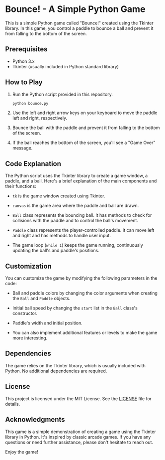 # Bounce! - A Simple Python Game

This is a simple Python game called "Bounce!" created using the Tkinter library. In this game, you control a paddle to bounce a ball and prevent it from falling to the bottom of the screen.

## Prerequisites

- Python 3.x
- Tkinter (usually included in Python standard library)

## How to Play

1. Run the Python script provided in this repository.

   ```bash
   python bounce.py
   ```

2. Use the left and right arrow keys on your keyboard to move the paddle left and right, respectively.

3. Bounce the ball with the paddle and prevent it from falling to the bottom of the screen.

4. If the ball reaches the bottom of the screen, you'll see a "Game Over" message.

## Code Explanation

The Python script uses the Tkinter library to create a game window, a paddle, and a ball. Here's a brief explanation of the main components and their functions:

- `tk` is the game window created using Tkinter.

- `canvas` is the game area where the paddle and ball are drawn.

- `Ball` class represents the bouncing ball. It has methods to check for collisions with the paddle and to control the ball's movement.

- `Paddle` class represents the player-controlled paddle. It can move left and right and has methods to handle user input.

- The game loop (`while 1`) keeps the game running, continuously updating the ball's and paddle's positions.

## Customization

You can customize the game by modifying the following parameters in the code:

- Ball and paddle colors by changing the color arguments when creating the `Ball` and `Paddle` objects.

- Initial ball speed by changing the `start` list in the `Ball` class's constructor.

- Paddle's width and initial position.

- You can also implement additional features or levels to make the game more interesting.

## Dependencies

The game relies on the Tkinter library, which is usually included with Python. No additional dependencies are required.

## License

This project is licensed under the MIT License. See the [LICENSE](LICENSE) file for details.

## Acknowledgments

This game is a simple demonstration of creating a game using the Tkinter library in Python. It's inspired by classic arcade games. If you have any questions or need further assistance, please don't hesitate to reach out.

Enjoy the game!
